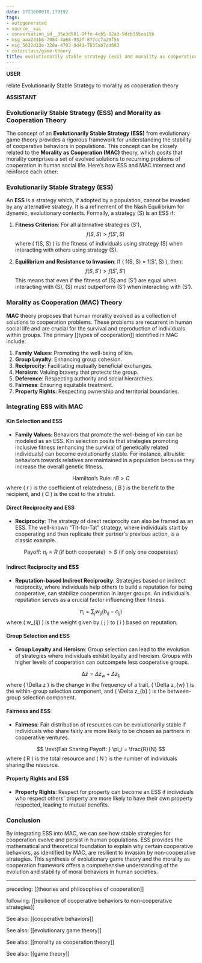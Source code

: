```yaml
---
date: 1721600010.179192
tags:
- autogenerated
- source__oai
- conversation_id__35e3d581-9ffe-4cb5-92a3-9dcb355ea15b
- msg_aaa231b8-7084-4a68-952f-877dc7a29f56
- msg_5632d32e-320a-4703-8d41-7635ab7ad683
- colorclass/game-theory
title: evolutionarily stable strategy (ess) and morality as cooperation theory
---
```


**USER**

relate Evolutionarily Stable Strategy to morality as cooperation theory


**ASSISTANT**

### Evolutionarily Stable Strategy (ESS) and Morality as Cooperation Theory

The concept of an **Evolutionarily Stable Strategy (ESS)** from evolutionary game theory provides a rigorous framework for understanding the stability of cooperative behaviors in populations. This concept can be closely related to the **Morality as Cooperation (MAC)** theory, which posits that morality comprises a set of evolved solutions to recurring problems of cooperation in human social life. Here’s how ESS and MAC intersect and reinforce each other:

### Evolutionarily Stable Strategy (ESS)

An **ESS** is a strategy which, if adopted by a population, cannot be invaded by any alternative strategy. It is a refinement of the Nash Equilibrium for dynamic, evolutionary contexts. Formally, a strategy \(S\) is an ESS if:

1. **Fitness Criterion**: For all alternative strategies \(S'\),
   $$
   f(S, S) > f(S', S)
   $$
   where \( f(S, S) \) is the fitness of individuals using strategy \(S\) when interacting with others using strategy \(S\).

2. **Equilibrium and Resistance to Invasion**: If \( f(S, S) = f(S', S) \), then:
   $$
   f(S, S') > f(S', S')
   $$
   This means that even if the fitness of \(S\) and \(S'\) are equal when interacting with \(S\), \(S\) must outperform \(S'\) when interacting with \(S'\).

### Morality as Cooperation (MAC) Theory

**MAC** theory proposes that human morality evolved as a collection of solutions to cooperation problems. These problems are recurrent in human social life and are crucial for the survival and reproduction of individuals within groups. The primary [[types of cooperation]] identified in MAC include:

1. **Family Values**: Promoting the well-being of kin.
2. **Group Loyalty**: Enhancing group cohesion.
3. **Reciprocity**: Facilitating mutually beneficial exchanges.
4. **Heroism**: Valuing bravery that protects the group.
5. **Deference**: Respecting authority and social hierarchies.
6. **Fairness**: Ensuring equitable treatment.
7. **Property Rights**: Respecting ownership and territorial boundaries.

### Integrating ESS with MAC

#### Kin Selection and ESS
- **Family Values**: Behaviors that promote the well-being of kin can be modeled as an ESS. Kin selection posits that strategies promoting inclusive fitness (enhancing the survival of genetically related individuals) can become evolutionarily stable. For instance, altruistic behaviors towards relatives are maintained in a population because they increase the overall genetic fitness.

$$
\text{Hamilton's Rule: } rB > C
$$
where \( r \) is the coefficient of relatedness, \( B \) is the benefit to the recipient, and \( C \) is the cost to the altruist.

#### Direct Reciprocity and ESS
- **Reciprocity**: The strategy of direct reciprocity can also be framed as an ESS. The well-known "Tit-for-Tat" strategy, where individuals start by cooperating and then replicate their partner's previous action, is a classic example.

$$
\text{Payoff: } \pi_i = R \text{ (if both cooperate) } > S \text{ (if only one cooperates)}
$$

#### Indirect Reciprocity and ESS
- **Reputation-based Indirect Reciprocity**: Strategies based on indirect reciprocity, where individuals help others to build a reputation for being cooperative, can stabilize cooperation in larger groups. An individual’s reputation serves as a crucial factor influencing their fitness.

$$
\pi_i = \sum_{j} w_{ij} (b_{ij} - c_{ij})
$$
where \( w_{ij} \) is the weight given by \( j \) to \( i \) based on reputation.

#### Group Selection and ESS
- **Group Loyalty and Heroism**: Group selection can lead to the evolution of strategies where individuals exhibit loyalty and heroism. Groups with higher levels of cooperation can outcompete less cooperative groups.

$$
\Delta z = \Delta z_{w} + \Delta z_{b}
$$
where \( \Delta z \) is the change in the frequency of a trait, \( \Delta z_{w} \) is the within-group selection component, and \( \Delta z_{b} \) is the between-group selection component.

#### Fairness and ESS
- **Fairness**: Fair distribution of resources can be evolutionarily stable if individuals who share fairly are more likely to be chosen as partners in cooperative ventures.

$$
\text{Fair Sharing Payoff: } \pi_i = \frac{R}{N}
$$
where \( R \) is the total resource and \( N \) is the number of individuals sharing the resource.

#### Property Rights and ESS
- **Property Rights**: Respect for property can become an ESS if individuals who respect others' property are more likely to have their own property respected, leading to mutual benefits.

### Conclusion

By integrating ESS into MAC, we can see how stable strategies for cooperation evolve and persist in human populations. ESS provides the mathematical and theoretical foundation to explain why certain cooperative behaviors, as identified by MAC, are resilient to invasion by non-cooperative strategies. This synthesis of evolutionary game theory and the morality as cooperation framework offers a comprehensive understanding of the evolution and stability of moral behaviors in human societies.


---

preceding: [[theories and philosophies of cooperation]]  


following: [[resilience of cooperative behaviors to non-cooperative strategies]]

See also: [[cooperative behaviors]]


See also: [[evolutionary game theory]]


See also: [[morality as cooperation theory]]


See also: [[game theory]]